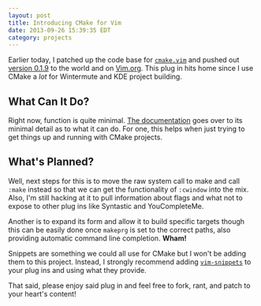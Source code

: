 ```yaml
---
layout: post
title: Introducing CMake for Vim
date: 2013-09-26 15:39:35 EDT
category: projects
---
```


Earlier today, I patched up the code base for [`cmake.vim`][cmake.vim] and
pushed out [version 0.1.9][stable] to the world and on [Vim.org][vimscripts].
This plug in hits home since I use CMake a *lot* for Wintermute and KDE
project building.

## What Can It Do?

Right now, function is quite minimal. [The documentation][docs] goes over to
its minimal detail as to what it can do. For one, this helps when just trying
to get things up and running with CMake projects.

## What's Planned?

Well, next steps for this is to move the raw system call to make and call
`:make` instead so that we can get the functionality of `:cwindow` into the
mix. Also, I'm still hacking at it to pull information about flags and what
not to expose to other plug ins like Syntastic and YouCompleteMe.

Another is to expand its form and allow it to build specific targets though
this can be easily done once `makeprg` is set to the correct paths, also
providing automatic command line completion. **Wham!**

Snippets are something we could all use for CMake but I won't be adding them
to this project. Instead, I strongly recommend adding [`vim-snippets`][snippets]
to your plug ins and using what they provide.

That said, please enjoy said plug in and feel free to fork, rant, and patch to
your heart's content!

[cmake.vim]: http://jalcine.github.io/cmake.vim
[stable]: https://github.com/jalcine/cmake.vim/releases/tag/v0.1.9
[vimscripts]: http://www.vim.org/scripts/script.php?script_id=4731
[docs]: https://raw.github.com/jalcine/cmake.vim/master/doc/cmake.txt
[snippets]: https://github.com/honza/vim-snippets
